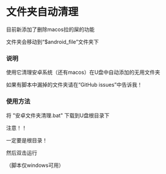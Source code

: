 # 文件夹自动清理

目前新添加了删除macos拉的屎的功能

文件夹会移动到“$android_file”文件夹下

### 说明

使用它清理安卓系统（还有macos）在U盘中自动添加的无用文件夹

如果有脚本中漏掉的文件夹请在“GitHub issues”中告诉我！

### 使用方法

将 "安卓文件夹清理.bat" 下载到U盘根目录下

注意！！  

一定要是根目录！

然后双击运行

（脚本仅windows可用）
